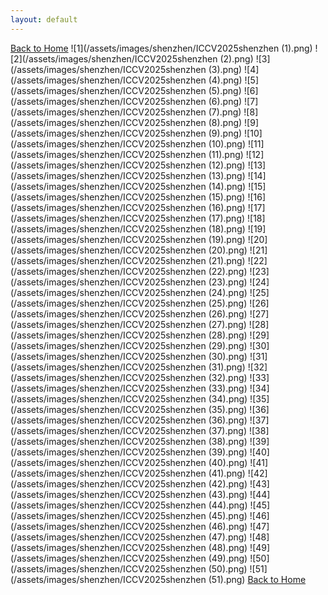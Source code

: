 ```yaml
---
layout: default
---
```

<a href="/index.html" class="button icon arrowleft primary">Back to Home</a>
![1](/assets/images/shenzhen/ICCV2025shenzhen (1).png)
![2](/assets/images/shenzhen/ICCV2025shenzhen (2).png)
![3](/assets/images/shenzhen/ICCV2025shenzhen (3).png)
![4](/assets/images/shenzhen/ICCV2025shenzhen (4).png)
![5](/assets/images/shenzhen/ICCV2025shenzhen (5).png)
![6](/assets/images/shenzhen/ICCV2025shenzhen (6).png)
![7](/assets/images/shenzhen/ICCV2025shenzhen (7).png)
![8](/assets/images/shenzhen/ICCV2025shenzhen (8).png)
![9](/assets/images/shenzhen/ICCV2025shenzhen (9).png)
![10](/assets/images/shenzhen/ICCV2025shenzhen (10).png)
![11](/assets/images/shenzhen/ICCV2025shenzhen (11).png)
![12](/assets/images/shenzhen/ICCV2025shenzhen (12).png)
![13](/assets/images/shenzhen/ICCV2025shenzhen (13).png)
![14](/assets/images/shenzhen/ICCV2025shenzhen (14).png)
![15](/assets/images/shenzhen/ICCV2025shenzhen (15).png)
![16](/assets/images/shenzhen/ICCV2025shenzhen (16).png)
![17](/assets/images/shenzhen/ICCV2025shenzhen (17).png)
![18](/assets/images/shenzhen/ICCV2025shenzhen (18).png)
![19](/assets/images/shenzhen/ICCV2025shenzhen (19).png)
![20](/assets/images/shenzhen/ICCV2025shenzhen (20).png)
![21](/assets/images/shenzhen/ICCV2025shenzhen (21).png)
![22](/assets/images/shenzhen/ICCV2025shenzhen (22).png)
![23](/assets/images/shenzhen/ICCV2025shenzhen (23).png)
![24](/assets/images/shenzhen/ICCV2025shenzhen (24).png)
![25](/assets/images/shenzhen/ICCV2025shenzhen (25).png)
![26](/assets/images/shenzhen/ICCV2025shenzhen (26).png)
![27](/assets/images/shenzhen/ICCV2025shenzhen (27).png)
![28](/assets/images/shenzhen/ICCV2025shenzhen (28).png)
![29](/assets/images/shenzhen/ICCV2025shenzhen (29).png)
![30](/assets/images/shenzhen/ICCV2025shenzhen (30).png)
![31](/assets/images/shenzhen/ICCV2025shenzhen (31).png)
![32](/assets/images/shenzhen/ICCV2025shenzhen (32).png)
![33](/assets/images/shenzhen/ICCV2025shenzhen (33).png)
![34](/assets/images/shenzhen/ICCV2025shenzhen (34).png)
![35](/assets/images/shenzhen/ICCV2025shenzhen (35).png)
![36](/assets/images/shenzhen/ICCV2025shenzhen (36).png)
![37](/assets/images/shenzhen/ICCV2025shenzhen (37).png)
![38](/assets/images/shenzhen/ICCV2025shenzhen (38).png)
![39](/assets/images/shenzhen/ICCV2025shenzhen (39).png)
![40](/assets/images/shenzhen/ICCV2025shenzhen (40).png)
![41](/assets/images/shenzhen/ICCV2025shenzhen (41).png)
![42](/assets/images/shenzhen/ICCV2025shenzhen (42).png)
![43](/assets/images/shenzhen/ICCV2025shenzhen (43).png)
![44](/assets/images/shenzhen/ICCV2025shenzhen (44).png)
![45](/assets/images/shenzhen/ICCV2025shenzhen (45).png)
![46](/assets/images/shenzhen/ICCV2025shenzhen (46).png)
![47](/assets/images/shenzhen/ICCV2025shenzhen (47).png)
![48](/assets/images/shenzhen/ICCV2025shenzhen (48).png)
![49](/assets/images/shenzhen/ICCV2025shenzhen (49).png)
![50](/assets/images/shenzhen/ICCV2025shenzhen (50).png)
![51](/assets/images/shenzhen/ICCV2025shenzhen (51).png)
<a href="/index.html" class="button icon arrowleft primary">Back to Home</a>
